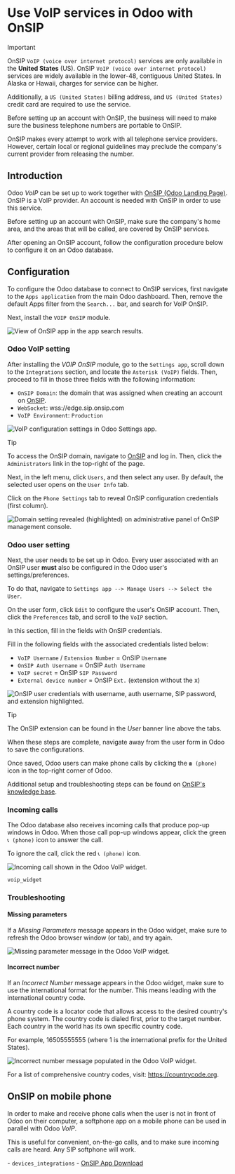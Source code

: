 # Use VoIP services in Odoo with OnSIP

> [!IMPORTANT]
> OnSIP `VoIP (voice over internet protocol)` services are only
> available in the **United States** (US). OnSIP
> `VoIP (voice over internet protocol)` services are widely available in
> the lower-48, contiguous United States. In Alaska or Hawaii, charges
> for service can be higher.
>
> Additionally, a `US (United States)` billing address, and
> `US (United States)` credit card are required to use the service.
>
> Before setting up an account with OnSIP, the business will need to
> make sure the business telephone numbers are portable to OnSIP.
>
> OnSIP makes every attempt to work with all telephone service
> providers. However, certain local or regional guidelines may preclude
> the company's current provider from releasing the number.

## Introduction

Odoo *VoIP* can be set up to work together with [OnSIP (Odoo Landing
Page)](https://info.onsip.com/odoo/). OnSIP is a VoIP provider. An
account is needed with OnSIP in order to use this service.

Before setting up an account with OnSIP, make sure the company's home
area, and the areas that will be called, are covered by OnSIP services.

After opening an OnSIP account, follow the configuration procedure below
to configure it on an Odoo database.

## Configuration

To configure the Odoo database to connect to OnSIP services, first
navigate to the `Apps application` from the main Odoo dashboard. Then,
remove the default <span class="title-ref">Apps</span> filter from the
`Search...` bar, and search for <span class="title-ref">VoIP
OnSIP</span>.

Next, install the `VOIP OnSIP` module.

<img src="onsip/install-onsip.png" class="align-center"
alt="View of OnSIP app in the app search results." />

### Odoo VoIP setting

After installing the *VOIP OnSIP* module, go to the `Settings app`,
scroll down to the `Integrations` section, and locate the
`Asterisk (VoIP)` fields. Then, proceed to fill in those three fields
with the following information:

- `OnSIP Domain`: the domain that was assigned when creating an account
  on [OnSIP](https://www.onsip.com/).
- `WebSocket`: <span class="title-ref">wss://edge.sip.onsip.com</span>
- `VoIP Environment`: `Production`

<img src="onsip/asterisk-setting.png" class="align-center"
alt="VoIP configuration settings in Odoo Settings app." />

> [!TIP]
> To access the OnSIP domain, navigate to
> [OnSIP](https://www.onsip.com/) and log in. Then, click the
> `Administrators` link in the top-right of the page.
>
> Next, in the left menu, click `Users`, and then select any user. By
> default, the selected user opens on the `User Info` tab.
>
> Click on the `Phone Settings` tab to reveal OnSIP configuration
> credentials (first column).
>
> <img src="onsip/domain-setting.png" class="align-center"
> alt="Domain setting revealed (highlighted) on administrative panel of OnSIP management
> console." />

### Odoo user setting

Next, the user needs to be set up in Odoo. Every user associated with an
OnSIP user **must** also be configured in the Odoo user's
settings/preferences.

To do that, navigate to
`Settings app --> Manage Users --> Select the User`.

On the user form, click `Edit` to configure the user's OnSIP account.
Then, click the `Preferences` tab, and scroll to the `VoIP` section.

In this section, fill in the fields with OnSIP credentials.

Fill in the following fields with the associated credentials listed
below:

- `VoIP Username` / `Extension Number` = OnSIP `Username`
- `OnSIP Auth Username` = OnSIP `Auth Username`
- `VoIP secret` = OnSIP `SIP Password`
- `External device number` = OnSIP `Ext.` (extension without the
  <span class="title-ref">x</span>)

<img src="onsip/onsip-creds.png" class="align-center"
alt="OnSIP user credentials with username, auth username, SIP password, and extension
highlighted." />

> [!TIP]
> The OnSIP extension can be found in the *User* banner line above the
> tabs.

When these steps are complete, navigate away from the user form in Odoo
to save the configurations.

Once saved, Odoo users can make phone calls by clicking the `☎️ (phone)`
icon in the top-right corner of Odoo.

<div class="seealso">

Additional setup and troubleshooting steps can be found on [OnSIP's
knowledge base](https://support.onsip.com/hc/en-us).

</div>

### Incoming calls

The Odoo database also receives incoming calls that produce pop-up
windows in Odoo. When those call pop-up windows appear, click the green
`📞 (phone)` icon to answer the call.

To ignore the call, click the red `📞 (phone)` icon.

<img src="onsip/incoming-call.png" class="align-center"
alt="Incoming call shown in the Odoo VoIP widget." />

<div class="seealso">

`voip_widget`

</div>

### Troubleshooting

#### Missing parameters

If a *Missing Parameters* message appears in the Odoo widget, make sure
to refresh the Odoo browser window (or tab), and try again.

<img src="onsip/onsip04.png" class="align-center"
alt="Missing parameter message in the Odoo VoIP widget." />

#### Incorrect number

If an *Incorrect Number* message appears in the Odoo widget, make sure
to use the international format for the number. This means leading with
the international country code.

A country code is a locator code that allows access to the desired
country's phone system. The country code is dialed first, prior to the
target number. Each country in the world has its own specific country
code.

For example, <span class="title-ref">16505555555</span> (where
<span class="title-ref">1</span> is the international prefix for the
United States).

<img src="onsip/onsip05.png" class="align-center"
alt="Incorrect number message populated in the Odoo VoIP widget." />

<div class="seealso">

For a list of comprehensive country codes, visit:
<https://countrycode.org>.

</div>

## OnSIP on mobile phone

In order to make and receive phone calls when the user is not in front
of Odoo on their computer, a softphone app on a mobile phone can be used
in parallel with Odoo *VoIP*.

This is useful for convenient, on-the-go calls, and to make sure
incoming calls are heard. Any SIP softphone will work.

<div class="seealso">

\- `devices_integrations` - [OnSIP App
Download](https://www.onsip.com/app/download)

</div>
